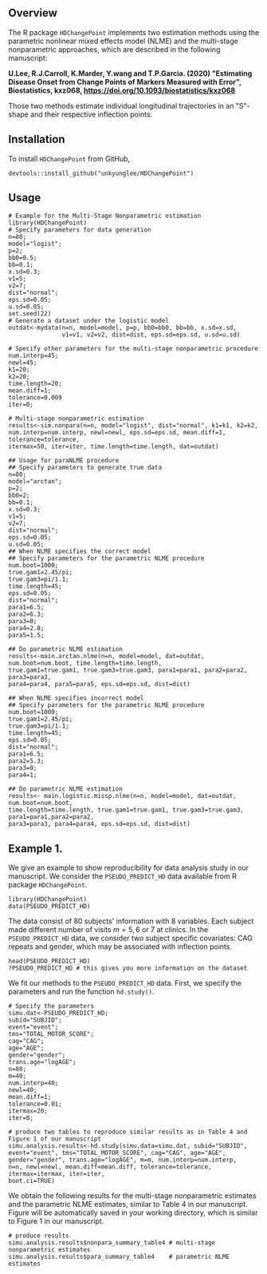 ## Overview
The R package `HDChangePoint` implements two estimation methods using the parametric nonlinear mixed effects model (NLME) and the multi-stage nonparametric approaches, which are described in the following manuscript: 
  
  **U.Lee, R.J.Carroll, K.Marder, Y.wang and T.P.Garcia. (2020) "Estimating Disease Onset from Change Points of Markers Measured with Error", Biostatistics, kxz068, https://doi.org/10.1093/biostatistics/kxz068**
  
  Those two methods estimate individual longitudinal trajectories in an "S"-shape and their respective inflection points.


## Installation 

To install `HDChangePoint` from GitHub,
```{r, eval=FALSE}
devtools::install_github("unkyunglee/HDChangePoint")
```

## Usage
```{r usage, eval=F, message=FALSE}
# Example for the Multi-Stage Nonparametric estimation
library(HDChangePoint)
# Specify parameters for data generation
n=80;
model="logist";
p=2;
bb0=0.5;
bb=0.1;
x.sd=0.3;
v1=5;
v2=7;
dist="normal";
eps.sd=0.05;
u.sd=0.05;
set.seed(22)
# Generate a dataset under the logistic model
outdat<-mydata(n=n, model=model, p=p, bb0=bb0, bb=bb, x.sd=x.sd, 
               v1=v1, v2=v2, dist=dist, eps.sd=eps.sd, u.sd=u.sd)
               
# Specify other parameters for the multi-stage nonparametric procedure
num.interp=45;
newl=45;
k1=20;
k2=20;
time.length=20;
mean.diff=1;
tolerance=0.009
iter=0;

# Multi-stage nonparametric estimation
results<-sim.nonpara(n=n, model="logist", dist="normal", k1=k1, k2=k2, num.interp=num.interp, newl=newl, eps.sd=eps.sd, mean.diff=1, tolerance=tolerance,
itermax=50, iter=iter, time.length=time.length, dat=outdat)

## Usage for paraNLME procedure
## Specify parameters to generate true data
n=80;
model="arctan";
p=2;
bb0=2;
bb=0.1;
x.sd=0.3;
v1=5;
v2=7;
dist="normal";
eps.sd=0.05;
u.sd=0.05;
## When NLME specifies the correct model
## Specify parameters for the parametric NLME procedure
num.boot=1000;
true.gam1=2.45/pi;
true.gam3=pi/1.1;
time.length=45;
eps.sd=0.05;
dist="normal";
para1=6.5;
para2=6.3;
para3=0;
para4=2.8;
para5=1.5;

## Do parametric NLME estimation
results<-main.arctan.nlme(n=n, model=model, dat=outdat, num.boot=num.boot, time.length=time.length,
true.gam1=true.gam1, true.gam3=true.gam3, para1=para1, para2=para2, para3=para3,
para4=para4, para5=para5, eps.sd=eps.sd, dist=dist)

## When NLME specifies incorrect model
## Specify parameters for the parametric NLME procedure
num.boot=1000;
true.gam1=2.45/pi;
true.gam3=pi/1.1;
time.length=45;
eps.sd=0.05;
dist="normal";
para1=6.5;
para2=5.3;
para3=0;
para4=1;

## Do parametric NLME estimation
results<- main.logistic.missp.nlme(n=n, model=model, dat=outdat, num.boot=num.boot,
time.length=time.length, true.gam1=true.gam1, true.gam3=true.gam3, para1=para1,para2=para2,
para3=para3, para4=para4, eps.sd=eps.sd, dist=dist)
```

## Example 1. 

We give an example to show reproducibility for data analysis study in our manuscript. We consider the `PSEUDO_PREDICT_HD` data available from R package `HDChangePoint`. 

```{r pseudo_data, results='hide'}
library(HDChangePoint)
data(PSEUDO_PREDICT_HD)
```

The data consist of 80 subjects' information with 8 variables. Each subject made different number of visits $m=5,6$ or $7$ at clinics. In the `PSEUDO_PREDICT_HD` data, we consider two subject specific covariates: CAG repeats and gender, which may be associated with inflection points.

```{r data_info, message=FALSE}
head(PSEUDO_PREDICT_HD)
?PSEUDO_PREDICT_HD # this gives you more information on the dataset
```

We fit our methods to the `PSEUDO_PREDICT_HD` data. First, we specify the parameters and run the function `hd.study()`.
  
```{r pseudo_analysis, message=FALSE, results='hide'}
# Specify the parameters
simu.dat<-PSEUDO_PREDICT_HD;
subid="SUBJID";
event="event";
tms="TOTAL_MOTOR_SCORE";
cag="CAG";
age="AGE";
gender="gender";
trans.age="logAGE";
n=80;
m=40;
num.interp=40;
newl=40;
mean.diff=1;
tolerance=0.01;
itermax=20;
iter=0;

# produce two tables to reproduce similar results as in Table 4 and Figure 1 of our manuscript
simu.analysis.results<-hd.study(simu.data=simu.dat, subid="SUBJID", event="event", tms="TOTAL_MOTOR_SCORE", cag="CAG", age="AGE", gender="gender", trans.age="logAGE", m=m, num.interp=num.interp, 
n=n, newl=newl, mean.diff=mean.diff, tolerance=tolerance, itermax=itermax, iter=iter,     
boot.ci=TRUE)
```

We obtain the following results for the multi-stage nonparametric estimates and the parametric NLME estimates, similar to Table 4 in our manuscript. Figure will be automatically saved in your working directory, which is similar to Figure 1 in our manuscript.

```{r analysis_results}
# produce results
simu.analysis.results$nonpara_summary_table4 # multi-stage nonparametric estimates
simu.analysis.results$para_summary_table4    # parametric NLME estimates
```
